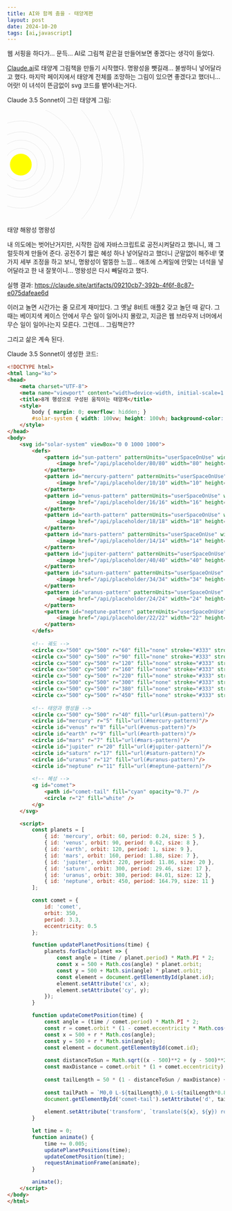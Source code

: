 ```yaml
---
title: AI와 함께 춤을 - 태양계편
layout: post
date: 2024-10-20
tags: [ai,javascript]
---
```

웹 서핑을 하다가... 문득... AI로 그림책 같은걸 만들어보면 좋겠다는 생각이 들었다.

[Claude.ai](https://claude.ai)로 태양계 그림책을 만들기 시작했다. 명왕성을 뺏길래... 불쌍하니 넣어달라고 했다. 마지막 페이지에서 태양계 전체를 조망하는 그림이 있으면 좋겠다고 했더니... 어랏! 이 녀석이 뜬금없이 svg 코드를 뱉어내는거다.

Claude 3.5 Sonnet이 그린 태양계 그림:

<svg xmlns="http://www.w3.org/2000/svg" viewBox="0 0 800 400">
  <!-- 태양 -->
  <circle cx="50" cy="200" r="40" fill="yellow"/>
  
  <!-- 행성 궤도 -->
  <circle cx="50" cy="200" r="60" fill="none" stroke="#ddd" stroke-width="1"/>
  <circle cx="50" cy="200" r="90" fill="none" stroke="#ddd" stroke-width="1"/>
  <circle cx="50" cy="200" r="120" fill="none" stroke="#ddd" stroke-width="1"/>
  <circle cx="50" cy="200" r="160" fill="none" stroke="#ddd" stroke-width="1"/>
  <circle cx="50" cy="200" r="220" fill="none" stroke="#ddd" stroke-width="1"/>
  <circle cx="50" cy="200" r="300" fill="none" stroke="#ddd" stroke-width="1"/>
  <circle cx="50" cy="200" r="380" fill="none" stroke="#ddd" stroke-width="1"/>
  <circle cx="50" cy="200" r="450" fill="none" stroke="#ddd" stroke-width="1"/>
  
  <!-- 행성들 -->
  <circle cx="110" cy="200" r="5" fill="brown"/> <!-- 수성 -->
  <circle cx="140" cy="200" r="8" fill="orange"/> <!-- 금성 -->
  <circle cx="170" cy="200" r="9" fill="blue"/> <!-- 지구 -->
  <circle cx="210" cy="200" r="7" fill="red"/> <!-- 화성 -->
  <circle cx="270" cy="200" r="20" fill="sandybrown"/> <!-- 목성 -->
  <circle cx="350" cy="200" r="17" fill="goldenrod"/> <!-- 토성 -->
  <circle cx="430" cy="200" r="12" fill="lightblue"/> <!-- 천왕성 -->
  <circle cx="500" cy="200" r="11" fill="blue"/> <!-- 해왕성 -->
  
  <!-- 명왕성 (작은 점으로 표시) -->
  <circle cx="550" cy="200" r="3" fill="gray"/>
  
  <!-- 레이블 -->
  <text x="50" y="260" text-anchor="middle" font-size="12">태양</text>
  <text x="500" y="260" text-anchor="middle" font-size="12">해왕성</text>
  <text x="550" y="260" text-anchor="middle" font-size="12">명왕성</text>
</svg>

내 의도에는 벗어난거지만, 시작한 김에 자바스크립트로 공전시켜달라고 했니니, 꽤 그럴듯하게 만들어 준다. 공전주기 짧은 혜성 하나 넣어달라고 했더니 군말없이 해주네! 몇가지 세부 조정을 하고 보니, 명왕성이 멀뚱한 느낌... 애초에 스케일에 안맞는 녀석을 넣어달라고 한 내 잘못이니... 명왕성은 다시 빼달라고 했다.

실행 결과:
https://claude.site/artifacts/09210cb7-392b-4f6f-8c87-e075dafeae6d

이러고 놀면 시간가는 줄 모르게 재미있다. 그 옛날 8비트 애플2 갖고 놀던 때 같다. 그때는 베이지색 케이스 안에서 무슨 일이 일어나지 몰랐고, 지금은 웹 브라우저 너머에서 무슨 일이 일어나는지 모른다. 그런데... 그림책은??

그리고 삶은 계속 된다.

Claude 3.5 Sonnet이 생성한 코드:
```html
<!DOCTYPE html>
<html lang="ko">
<head>
    <meta charset="UTF-8">
    <meta name="viewport" content="width=device-width, initial-scale=1.0">
    <title>8개 행성으로 구성된 움직이는 태양계</title>
    <style>
        body { margin: 0; overflow: hidden; }
        #solar-system { width: 100vw; height: 100vh; background-color: #000; }
    </style>
</head>
<body>
    <svg id="solar-system" viewBox="0 0 1000 1000">
        <defs>
            <pattern id="sun-pattern" patternUnits="userSpaceOnUse" width="80" height="80">
                <image href="/api/placeholder/80/80" width="80" height="80" />
            </pattern>
            <pattern id="mercury-pattern" patternUnits="userSpaceOnUse" width="10" height="10">
                <image href="/api/placeholder/10/10" width="10" height="10" />
            </pattern>
            <pattern id="venus-pattern" patternUnits="userSpaceOnUse" width="16" height="16">
                <image href="/api/placeholder/16/16" width="16" height="16" />
            </pattern>
            <pattern id="earth-pattern" patternUnits="userSpaceOnUse" width="18" height="18">
                <image href="/api/placeholder/18/18" width="18" height="18" />
            </pattern>
            <pattern id="mars-pattern" patternUnits="userSpaceOnUse" width="14" height="14">
                <image href="/api/placeholder/14/14" width="14" height="14" />
            </pattern>
            <pattern id="jupiter-pattern" patternUnits="userSpaceOnUse" width="40" height="40">
                <image href="/api/placeholder/40/40" width="40" height="40" />
            </pattern>
            <pattern id="saturn-pattern" patternUnits="userSpaceOnUse" width="34" height="34">
                <image href="/api/placeholder/34/34" width="34" height="34" />
            </pattern>
            <pattern id="uranus-pattern" patternUnits="userSpaceOnUse" width="24" height="24">
                <image href="/api/placeholder/24/24" width="24" height="24" />
            </pattern>
            <pattern id="neptune-pattern" patternUnits="userSpaceOnUse" width="22" height="22">
                <image href="/api/placeholder/22/22" width="22" height="22" />
            </pattern>
        </defs>
        
        <!-- 궤도 -->
        <circle cx="500" cy="500" r="60" fill="none" stroke="#333" stroke-width="1"/>
        <circle cx="500" cy="500" r="90" fill="none" stroke="#333" stroke-width="1"/>
        <circle cx="500" cy="500" r="120" fill="none" stroke="#333" stroke-width="1"/>
        <circle cx="500" cy="500" r="160" fill="none" stroke="#333" stroke-width="1"/>
        <circle cx="500" cy="500" r="220" fill="none" stroke="#333" stroke-width="1"/>
        <circle cx="500" cy="500" r="300" fill="none" stroke="#333" stroke-width="1"/>
        <circle cx="500" cy="500" r="380" fill="none" stroke="#333" stroke-width="1"/>
        <circle cx="500" cy="500" r="450" fill="none" stroke="#333" stroke-width="1"/>
        
        <!-- 태양과 행성들 -->
        <circle cx="500" cy="500" r="40" fill="url(#sun-pattern)"/>
        <circle id="mercury" r="5" fill="url(#mercury-pattern)"/>
        <circle id="venus" r="8" fill="url(#venus-pattern)"/>
        <circle id="earth" r="9" fill="url(#earth-pattern)"/>
        <circle id="mars" r="7" fill="url(#mars-pattern)"/>
        <circle id="jupiter" r="20" fill="url(#jupiter-pattern)"/>
        <circle id="saturn" r="17" fill="url(#saturn-pattern)"/>
        <circle id="uranus" r="12" fill="url(#uranus-pattern)"/>
        <circle id="neptune" r="11" fill="url(#neptune-pattern)"/>
        
        <!-- 혜성 -->
        <g id="comet">
            <path id="comet-tail" fill="cyan" opacity="0.7" />
            <circle r="2" fill="white" />
        </g>
    </svg>

    <script>
        const planets = [
            { id: 'mercury', orbit: 60, period: 0.24, size: 5 },
            { id: 'venus', orbit: 90, period: 0.62, size: 8 },
            { id: 'earth', orbit: 120, period: 1, size: 9 },
            { id: 'mars', orbit: 160, period: 1.88, size: 7 },
            { id: 'jupiter', orbit: 220, period: 11.86, size: 20 },
            { id: 'saturn', orbit: 300, period: 29.46, size: 17 },
            { id: 'uranus', orbit: 380, period: 84.01, size: 12 },
            { id: 'neptune', orbit: 450, period: 164.79, size: 11 }
        ];

        const comet = { 
            id: 'comet', 
            orbit: 350, 
            period: 3.3, 
            eccentricity: 0.5 
        };

        function updatePlanetPositions(time) {
            planets.forEach(planet => {
                const angle = (time / planet.period) * Math.PI * 2;
                const x = 500 + Math.cos(angle) * planet.orbit;
                const y = 500 + Math.sin(angle) * planet.orbit;
                const element = document.getElementById(planet.id);
                element.setAttribute('cx', x);
                element.setAttribute('cy', y);
            });
        }

        function updateCometPosition(time) {
            const angle = (time / comet.period) * Math.PI * 2;
            const r = comet.orbit * (1 - comet.eccentricity * Math.cos(angle));
            const x = 500 + r * Math.cos(angle);
            const y = 500 + r * Math.sin(angle);
            const element = document.getElementById(comet.id);
            
            const distanceToSun = Math.sqrt((x - 500)**2 + (y - 500)**2);
            const maxDistance = comet.orbit * (1 + comet.eccentricity);
            
            const tailLength = 50 * (1 - distanceToSun / maxDistance) + 10;
            
            const tailPath = `M0,0 L-${tailLength},0 L-${tailLength*0.8},${tailLength*0.1} L-${tailLength*0.8},-${tailLength*0.1} Z`;
            document.getElementById('comet-tail').setAttribute('d', tailPath);
            
            element.setAttribute('transform', `translate(${x}, ${y}) rotate(${angle * 180 / Math.PI + 90})`);
        }

        let time = 0;
        function animate() {
            time += 0.005;
            updatePlanetPositions(time);
            updateCometPosition(time);
            requestAnimationFrame(animate);
        }

        animate();
    </script>
</body>
</html>
```